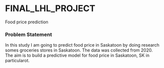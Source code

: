 # FINAL_LHL_PROJECT
Food price prediction
### Problem Statement
In this study I am going to predict food price in Saskatoon by doing research somes groceries stores in Saskatoon. The data was collected from 2020. The aim is to build a predictive model for food price in Saskatoon, SK in particularot.

